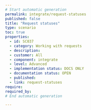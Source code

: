 ```yaml
---
# Start automatic generation
permalink: integrate/request-statuses
published: false
title: "Request statuses"
type: scenario
toc: true
properties:
  - id: SC037
  - category: Working with requests
  - description:
  - customer: All
  - component: integrate
  - level: Advanced
  - implementation status: DOCS ONLY
  - documentation status: OPEN
  - published:
  - link: request-statuses
require:
required_by:
# End automatic generation

---
```

